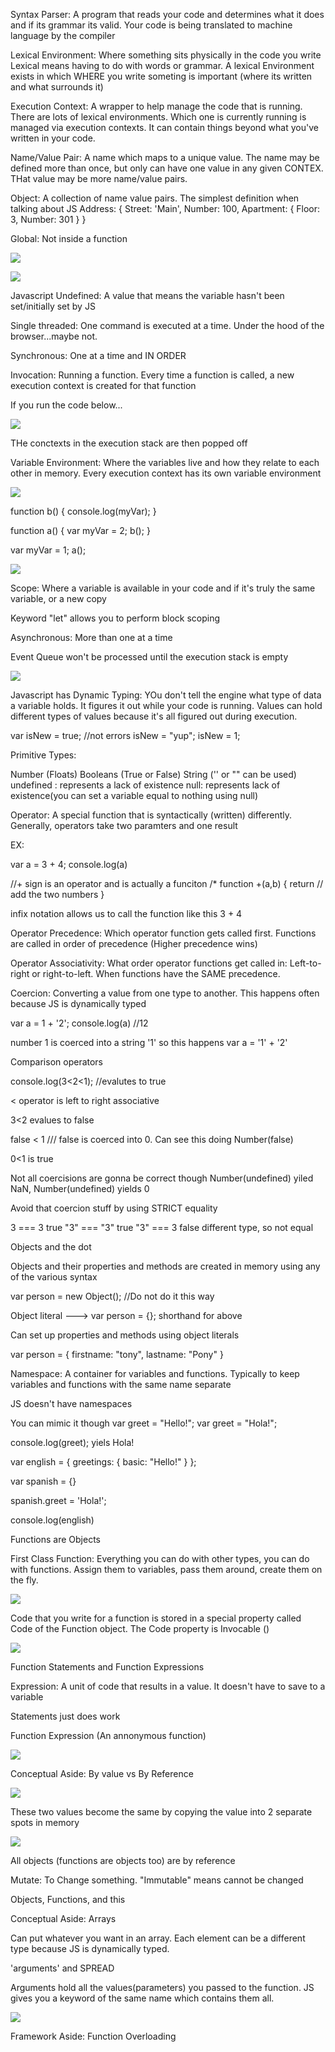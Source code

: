 Syntax Parser: A program that reads your code and determines what it does
and if its grammar its valid. Your code is being translated to machine language by the compiler

Lexical Environment: Where something sits physically in the code you write
    Lexical means having to do with words or grammar. A lexical Environment exists in which
    WHERE you write someting is important (where its written and what surrounds it)

Execution Context: A wrapper to help manage the code that is running.
    There are lots of lexical environments. Which one is currently running is managed via
    execution contexts. It can contain things beyond what you've written in your code.

Name/Value Pair: A name which maps to a unique value. The name may be defined more than once,
but only can have one value in any given CONTEX. THat value may be more name/value pairs.

Object: A collection of name value pairs. The simplest definition when talking about JS
    Address:
    {
        Street: 'Main',
        Number: 100,
        Apartment:
        {
            Floor: 3,
            Number: 301
        }
    }

Global: Not inside a function

![](2017-12-16-18-17-18.png)

![](2017-12-16-18-32-09.png)

Javascript Undefined: A value that means the variable hasn't been set/initially set by JS

Single threaded: One command is executed at a time. Under the hood of the browser...maybe not.

Synchronous: One at a time and IN ORDER

Invocation: Running a function. Every time a function is called, a new execution context
is created for that function

If you run the code below...

![](2017-12-16-18-51-08.png)

THe conctexts in the execution stack are then popped off

Variable Environment: Where the variables live and how they relate to each other in memory. Every execution context has its own variable environment

![](2017-12-17-17-51-37.png)

function b() {
    console.log(myVar);
}

function a() {
    var myVar = 2;
    b();
}

var myVar = 1;
a();

![](2017-12-17-18-30-13.png)

Scope: Where a variable is available in your code and if it's truly the same variable, or a new copy

Keyword "let" allows you to perform block scoping

Asynchronous: More than one at a time

Event Queue won't be processed until the execution stack is empty

![](2017-12-17-19-04-09.png)

Javascript has Dynamic Typing: YOu don't tell the engine what type of data
a variable holds. It figures it out while your code is running. Values can hold different types of values because it's all figured out during execution.

var isNew = true; //not errors
isNew = "yup";
isNew = 1;

Primitive Types:

Number (Floats)
Booleans (True or False)
String ('' or "" can be used)
undefined : represents a lack of existence
null: represents lack of existence(you can set a variable equal to nothing using null)

Operator: A special function that is syntactically (written) differently. Generally, operators take two paramters and one result

EX:

var a = 3 + 4;
console.log(a)

//+ sign is an operator and is actually a funciton
/*
function +(a,b) {
    return // add the two numbers
}

infix notation allows us to call the function like this
    3 + 4

Operator Precedence: Which operator function gets called first. Functions are called in order of precedence (Higher precedence wins)

Operator Associativity: What order operator functions get called in: Left-to-right or right-to-left. When functions have the SAME precedence.

Coercion: Converting a value from one type to another. This happens often because JS is dynamically typed

var a = 1 + '2';
console.log(a)   //12

number 1 is coerced into a string '1' so this happens var a = '1' + '2'

Comparison operators

console.log(3<2<1); //evalutes to true

< operator is left to right associative

3<2 evalues to false

false < 1  /// false is coerced into 0. Can see this doing Number(false)

0<1   is true

Not all coercisions are gonna be correct though
Number(undefined) yiled NaN, Number(undefined) yields 0

Avoid that coercion stuff by using STRICT equality

3 === 3 true
"3" === "3" true
"3" === 3 false      different type, so not equal

Objects and the dot

Objects and their properties and methods are created in memory using any of the various syntax

var person = new Object(); //Do not do it this way

Object literal ---> var person = {};  shorthand for above

Can set up properties and methods using object literals

var person = {
    firstname: "tony",
    lastname: "Pony"
}


Namespace: A container for variables and functions. Typically to keep variables and functions with the same name separate

JS doesn't have namespaces

You can mimic it though
var greet = "Hello!";
var greet = "Hola!";

console.log(greet); yiels Hola!

var english = {
    greetings: {
        basic: "Hello!"
    }
};

var spanish = {}

spanish.greet = 'Hola!';

console.log(english)

Functions are Objects

First Class Function: Everything you can do with other types, you can do with functions. Assign them to variables, pass them around, create them on the fly.

![](Function_Diagram.png)

Code that you write for a function is stored in a special property called Code of the Function object. The Code property is Invocable ()

![](Function_Diagram2.png)

Function Statements and Function Expressions

Expression: A unit of code that results in a value. It doesn't have to save to a variable

Statements just does work

Function Expression (An annonymous function)

![](Function_Expression.png)

Conceptual Aside: By value vs By Reference

![](By_Value.png)

These two values become the same by copying the value into 2 separate spots in memory

![](By_Reference.png)

All objects (functions are objects too) are by reference

Mutate: To Change something. "Immutable" means cannot be changed

Objects, Functions, and this


Conceptual Aside: Arrays

Can put whatever you want in an array. Each element can be a different type because JS is dynamically typed.

'arguments' and SPREAD

Arguments hold all the values(parameters) you passed to the function. JS gives you a keyword of the same name which contains them all.

![](Execution_Context_Function.png)


Framework Aside: Function Overloading
